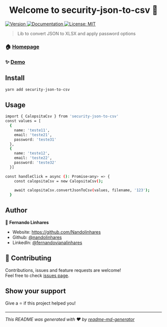 <h1 align="center">Welcome to security-json-to-csv 👋</h1>
<p>
  <a href="https://img.shields.io/npm/v/security-json-to-csv" target="_blank">
    <img alt="Version" src="https://img.shields.io/npm/v/security-json-to-csv.svg">
  </a>
  <a href="https://github.com/Nandolinhares/security-json-to-csv" target="_blank">
    <img alt="Documentation" src="https://img.shields.io/badge/documentation-yes-brightgreen.svg" />
  </a>
  <a href="#" target="_blank">
    <img alt="License: MIT" src="https://img.shields.io/badge/License-MIT-yellow.svg" />
  </a>
</p>

> Lib to convert JSON to XLSX and apply password options 

### 🏠 [Homepage](https://github.com/Nandolinhares/security-json-to-csv)

### ✨ [Demo](https://github.com/Nandolinhares/security-json-to-csv)

## Install

```sh
yarn add security-json-to-csv
```

## Usage

```sh
import { CalopsitaCsv } from 'security-json-to-csv'
const values = [
  {
    name: 'teste11',
    email: 'teste21',
    password: 'teste31'
  },
  {
    name: 'teste12',
    email: 'teste22',
    password: 'teste32'
  }]
  
const handleClick = async (): Promise<any> => {
    const calopsitaCsv = new CalopsitaCsv();
   
    await calopsitaCsv.convertJsonToCsv(values, filename, '123');
  }
```

## Author

👤 **Fernando Linhares**

* Website: https://github.com/Nandolinhares
* Github: [@nandolinhares](https://github.com/nandolinhares)
* LinkedIn: [@fernandovianalinhares](https://linkedin.com/in/fernandovianalinhares)

## 🤝 Contributing

Contributions, issues and feature requests are welcome!<br />Feel free to check [issues page](https://github.com/Nandolinhares/security-json-to-xlsx/issues). 

## Show your support

Give a ⭐️ if this project helped you!

***
_This README was generated with ❤️ by [readme-md-generator](https://github.com/kefranabg/readme-md-generator)_